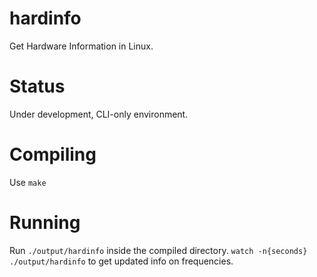 # hardinfo

Get Hardware Information in Linux.

# Status

Under development, CLI-only environment.

# Compiling

Use ```make```

# Running

Run ```./output/hardinfo``` inside the compiled directory. ```watch -n{seconds} ./output/hardinfo``` to get updated info on frequencies.

